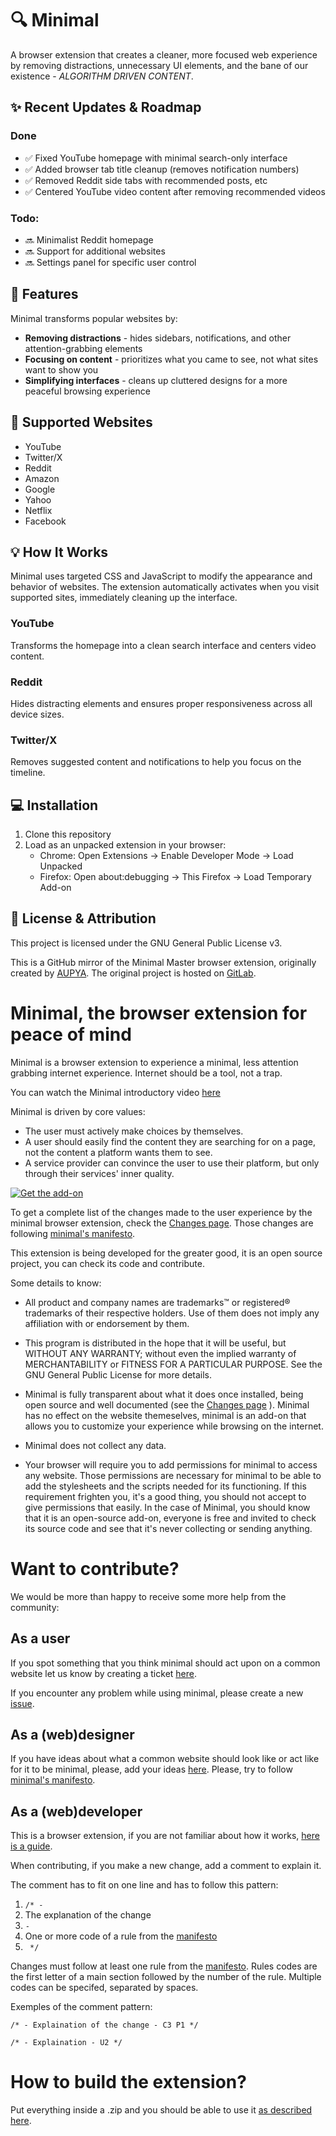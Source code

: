 # 🔍 Minimal

A browser extension that creates a cleaner, more focused web experience by removing distractions, unnecessary UI elements, and the bane of our existence - *ALGORITHM DRIVEN CONTENT*.

## ✨ Recent Updates & Roadmap

### Done
- ✅ Fixed YouTube homepage with minimal search-only interface
- ✅ Added browser tab title cleanup (removes notification numbers)
- ✅ Removed Reddit side tabs with recommended posts, etc
- ✅ Centered YouTube video content after removing recommended videos

### Todo:
- 🔜 Minimalist Reddit homepage
- 🔜 Support for additional websites
- 🔜 Settings panel for specific user control

## 🚀 Features

Minimal transforms popular websites by:

- **Removing distractions** - hides sidebars, notifications, and other attention-grabbing elements
- **Focusing on content** - prioritizes what you came to see, not what sites want to show you
- **Simplifying interfaces** - cleans up cluttered designs for a more peaceful browsing experience

## 📱 Supported Websites

- YouTube
- Twitter/X
- Reddit
- Amazon
- Google
- Yahoo
- Netflix
- Facebook

## 💡 How It Works

Minimal uses targeted CSS and JavaScript to modify the appearance and behavior of websites. The extension automatically activates when you visit supported sites, immediately cleaning up the interface.

### YouTube
Transforms the homepage into a clean search interface and centers video content.

### Reddit
Hides distracting elements and ensures proper responsiveness across all device sizes.

### Twitter/X
Removes suggested content and notifications to help you focus on the timeline.

## 💻 Installation

1. Clone this repository
2. Load as an unpacked extension in your browser:
   - Chrome: Open Extensions → Enable Developer Mode → Load Unpacked
   - Firefox: Open about:debugging → This Firefox → Load Temporary Add-on

## 📝 License & Attribution

This project is licensed under the GNU General Public License v3.

This is a GitHub mirror of the Minimal Master browser extension, originally created by [AUPYA](https://gitlab.com/aupya). The original project is hosted on [GitLab](https://gitlab.com/aupya/minimal).

# Minimal, the browser extension for peace of mind
Minimal is a browser extension to experience a minimal, less attention grabbing internet experience. Internet should be a tool, not a trap.

You can watch the Minimal introductory video [here](https://youtu.be/Gtf9DYDtsHw)

Minimal is driven by core values:

- The user must actively make choices by themselves.
- A user should easily find the content they are searching for on a page, not the content a platform wants them to see.
- A service provider can convince the user to use their platform, but only through their services' inner quality.

[![Get the add-on](https://addons.cdn.mozilla.net/static/img/addons-buttons/AMO-button_1.png)](https://addons.mozilla.org/firefox/addon/minimal-internet-experience/)

To get a complete list of the changes made to the user experience by the minimal browser extension, check the [Changes page](https://minimal.aupya.org/#about_changes). Those changes are following [minimal's manifesto](MANIFESTO.md).

This extension is being developed for the greater good, it is an open source project, you can check its code and contribute.

Some details to know:
 - All product and company names are trademarks™ or registered® trademarks of their respective holders. Use of them does not imply any affiliation with or endorsement by them.

 - This program is distributed in the hope that it will be useful, but WITHOUT ANY WARRANTY; without even the implied warranty of MERCHANTABILITY or FITNESS FOR A PARTICULAR PURPOSE. See the GNU General Public License for more details.

 - Minimal is fully transparent about what it does once installed, being open source and well documented (see the [Changes page](https://minimal.aupya.org/#about_changes) ). Minimal has no effect on the website themeselves, minimal is an add-on that allows you to customize your experience while browsing on the internet.

 - Minimal does not collect any data.
 
 - Your browser will require you to add permissions for minimal to access any website. Those permissions are necessary for minimal to be able to add the stylesheets and the scripts needed for its functioning. If this requirement frighten you, it's a good thing, you should not accept to give permissions that easily. In the case of Minimal, you should know that it is an open-source add-on, everyone is free and invited to check its source code and see that it's never collecting or sending anything.

# Want to contribute?

We would be more than happy to receive some more help from the community:

## As a user
If you spot something that you think minimal should act upon on a common website let us know by creating a ticket [here](https://gitlab.com/aupya/minimal/issues).

If you encounter any problem while using minimal, please create a new [issue](https://gitlab.com/aupya/minimal/issues).

## As a (web)designer
If you have ideas about what a common website should look like or act like for it to be minimal, please, add your ideas [here](https://gitlab.com/aupya/minimal/issues). 
Please, try to follow [minimal's manifesto](./MANIFESTO.md).

## As a (web)developer
This is a browser extension, if you are not familiar about how it works, [here is a guide](https://developer.mozilla.org/en-US/docs/Mozilla/Add-ons/WebExtensions).

When contributing, if you make a new change, add a comment to explain it.

The comment has to fit on one line and has to follow this pattern:
1. `/* - ` 
2. The explanation of the change
3. ` - ` 
4. One or more code of a rule from the [manifesto](./MANIFESTO.md)
5. ` */`

Changes must follow at least one rule from the [manifesto](./MANIFESTO.md). Rules codes are the first letter of a main section followed by the number of the rule. Multiple codes can be specifed, separated by spaces.

Exemples of the comment pattern:

```
/* - Explaination of the change - C3 P1 */
```
```
/* - Explaination - U2 */
```

# How to build the extension?

Put everything inside a .zip and you should be able to use it [as described here](https://developer.mozilla.org/en-US/docs/Mozilla/Add-ons/WebExtensions/Your_first_WebExtension#installing).